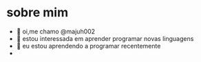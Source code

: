 # sobre mim

- 👋 oi,me chamo @majuh002
- 👀 estou interessada em aprender programar novas linguagens
- 🌱  eu estou aprendendo a programar recentemente
- 
<!---
majuh002/majuh002 is a ✨ special ✨ repository because its `README.md` (this file) appears on your GitHub profile.
You can click the Preview link to take a look at your changes.
--->
